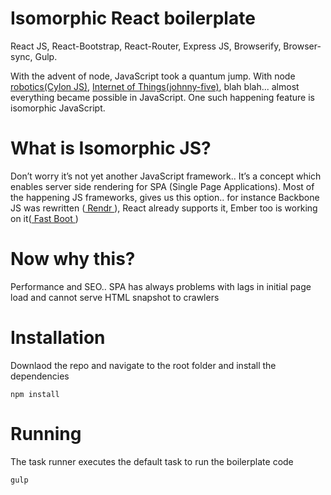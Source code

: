 # Isomorphic React boilerplate
React JS, React-Bootstrap, React-Router, Express JS, Browserify, Browser-sync, Gulp.

With the advent of node, JavaScript took a quantum jump. With node <a href="http://cylonjs.com/">robotics(Cylon JS)</a>, <a href="https://github.com/rwaldron/johnny-five">Internet of Things(johnny-five)</a>, blah blah... almost everything became possible in JavaScript. One such happening feature is  isomorphic JavaScript. 

# What is Isomorphic JS?
Don’t worry it’s not yet another JavaScript framework.. It’s a concept which enables server side rendering for SPA (Single Page Applications). Most of the happening JS frameworks, gives us this option.. for instance Backbone JS was rewritten (<a href="http://rendrjs.github.io/"> Rendr </a>), React already supports it, Ember too is working on it(<a href="https://github.com/tildeio/ember-cli-fastboot"> Fast Boot </a>)

# Now why this?
Performance and SEO.. SPA has always problems with lags in initial page load and cannot serve HTML snapshot to crawlers

# Installation

Downlaod the repo and navigate to the root folder and install the dependencies

```
npm install

```

# Running

The task runner executes the default task to run the boilerplate code

```
gulp

```


